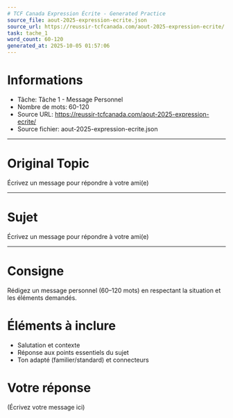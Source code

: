 ```yaml
---
# TCF Canada Expression Écrite - Generated Practice
source_file: aout-2025-expression-ecrite.json
source_url: https://reussir-tcfcanada.com/aout-2025-expression-ecrite/
task: tache_1
word_count: 60-120
generated_at: 2025-10-05 01:57:06
---
```


# Informations
- Tâche: Tâche 1 - Message Personnel
- Nombre de mots: 60-120
- Source URL: https://reussir-tcfcanada.com/aout-2025-expression-ecrite/
- Source fichier: aout-2025-expression-ecrite.json

---

# Original Topic
Écrivez un message pour répondre à votre ami(e)

---

# Sujet
Écrivez un message pour répondre à votre ami(e)

---
# Consigne
Rédigez un message personnel (60–120 mots) en respectant la situation et les éléments demandés.

# Éléments à inclure
- Salutation et contexte
- Réponse aux points essentiels du sujet
- Ton adapté (familier/standard) et connecteurs

# Votre réponse
(Écrivez votre message ici)
